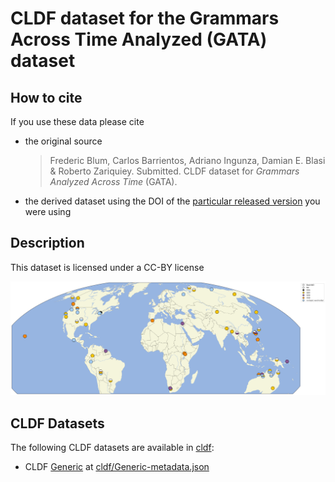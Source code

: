 # CLDF dataset for the Grammars Across Time Analyzed (GATA) dataset

## How to cite

If you use these data please cite

- the original source
  > Frederic Blum, Carlos Barrientos, Adriano Ingunza, Damian E. Blasi & Roberto Zariquiey. Submitted. CLDF dataset for _Grammars Analyzed Across Time_ (GATA).
- the derived dataset using the DOI of the [particular released version](../../releases/) you were using

## Description

This dataset is licensed under a CC-BY license

![Language sample of GATA](map.png)

## CLDF Datasets

The following CLDF datasets are available in [cldf](cldf):

- CLDF [Generic](https://github.com/cldf/cldf/tree/master/modules/Generic) at [cldf/Generic-metadata.json](cldf/Generic-metadata.json)
